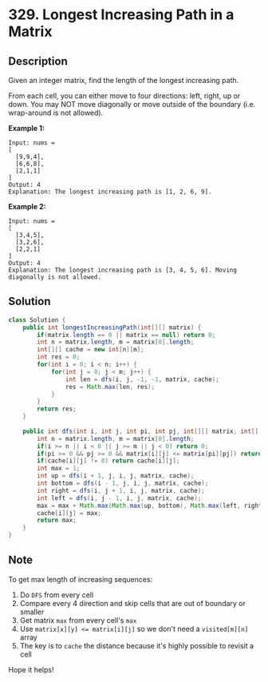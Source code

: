 # 329. Longest Increasing Path in a Matrix

## Description

Given an integer matrix, find the length of the longest increasing path.

From each cell, you can either move to four directions: left, right, up or down. You may NOT move diagonally or move outside of the boundary (i.e. wrap-around is not allowed).

**Example 1:**

```
Input: nums = 
[
  [9,9,4],
  [6,6,8],
  [2,1,1]
] 
Output: 4 
Explanation: The longest increasing path is [1, 2, 6, 9].
```

**Example 2:**

```
Input: nums = 
[
  [3,4,5],
  [3,2,6],
  [2,2,1]
] 
Output: 4 
Explanation: The longest increasing path is [3, 4, 5, 6]. Moving diagonally is not allowed. 
```



## Solution

```java
class Solution {
    public int longestIncreasingPath(int[][] matrix) {
        if(matrix.length == 0 || matrix == null) return 0;
        int n = matrix.length, m = matrix[0].length;
        int[][] cache = new int[n][m];
        int res = 0;
        for(int i = 0; i < n; i++) {
            for(int j = 0; j < m; j++) {
                int len = dfs(i, j, -1, -1, matrix, cache);
                res = Math.max(len, res);
            }
        }
        return res;
    }
    
    public int dfs(int i, int j, int pi, int pj, int[][] matrix, int[][] cache) {
        int n = matrix.length, m = matrix[0].length;
        if(i >= n || i < 0 || j >= m || j < 0) return 0;
        if(pi >= 0 && pj >= 0 && matrix[i][j] <= matrix[pi][pj]) return 0;
        if(cache[i][j] != 0) return cache[i][j];
        int max = 1;
        int up = dfs(i + 1, j, i, j, matrix, cache);
        int bottom = dfs(i - 1, j, i, j, matrix, cache);
        int right = dfs(i, j + 1, i, j, matrix, cache);
        int left = dfs(i, j - 1, i, j, matrix, cache);
        max = max + Math.max(Math.max(up, bottom), Math.max(left, right));
        cache[i][j] = max;
        return max;
    }
}
```



## Note

To get max length of increasing sequences:

1. Do `DFS` from every cell
2. Compare every 4 direction and skip cells that are out of boundary or smaller
3. Get matrix `max` from every cell's `max`
4. Use `matrix[x][y] <= matrix[i][j]` so we don't need a `visited[m][n]` array
5. The key is to `cache` the distance because it's highly possible to revisit a cell

Hope it helps!

